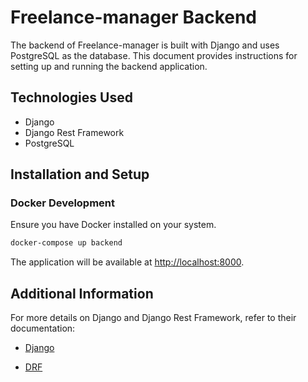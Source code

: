 # Freelance-manager Backend

The backend of Freelance-manager is built with Django and uses PostgreSQL as the database. This document provides instructions for setting up and running the backend application.

## Technologies Used

- Django
- Django Rest Framework
- PostgreSQL

## Installation and Setup

### Docker Development

Ensure you have Docker installed on your system.

```bash
docker-compose up backend
```

The application will be available at <http://localhost:8000>.

## Additional Information

For more details on Django and Django Rest Framework, refer to their documentation:

- [Django](https://docs.djangoproject.com/en/4.2/)

- [DRF](https://www.django-rest-framework.org/)
